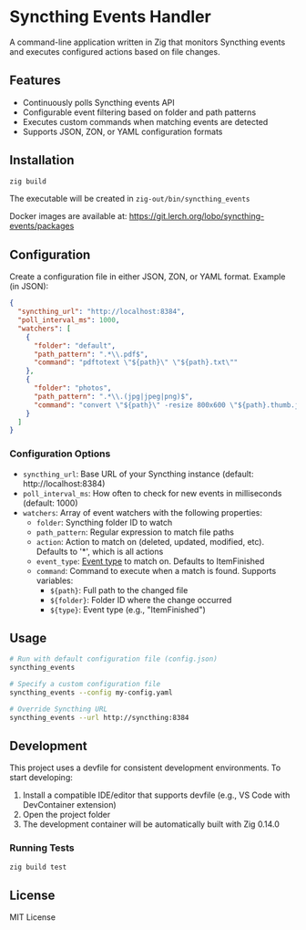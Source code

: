 # Syncthing Events Handler

A command-line application written in Zig that monitors Syncthing events and executes configured actions based on file changes.

## Features

- Continuously polls Syncthing events API
- Configurable event filtering based on folder and path patterns
- Executes custom commands when matching events are detected
- Supports JSON, ZON, or YAML configuration formats

## Installation

```bash
zig build
```

The executable will be created in `zig-out/bin/syncthing_events`

Docker images are available at: https://git.lerch.org/lobo/syncthing-events/packages

## Configuration

Create a configuration file in either JSON, ZON, or YAML format. Example (in JSON):

```json
{
  "syncthing_url": "http://localhost:8384",
  "poll_interval_ms": 1000,
  "watchers": [
    {
      "folder": "default",
      "path_pattern": ".*\\.pdf$",
      "command": "pdftotext \"${path}\" \"${path}.txt\""
    },
    {
      "folder": "photos",
      "path_pattern": ".*\\.(jpg|jpeg|png)$",
      "command": "convert \"${path}\" -resize 800x600 \"${path}.thumb.jpg\""
    }
  ]
}
```

### Configuration Options

- `syncthing_url`: Base URL of your Syncthing instance (default: http://localhost:8384)
- `poll_interval_ms`: How often to check for new events in milliseconds (default: 1000)
- `watchers`: Array of event watchers with the following properties:
  - `folder`: Syncthing folder ID to watch
  - `path_pattern`: Regular expression to match file paths
  - `action`: Action to match on (deleted, updated, modified, etc). Defaults to '*', which is all actions
  - `event_type`: [Event type](https://docs.syncthing.net/dev/events.html#event-types) to match on. Defaults to ItemFinished
  - `command`: Command to execute when a match is found. Supports variables:
    - `${path}`: Full path to the changed file
    - `${folder}`: Folder ID where the change occurred
    - `${type}`: Event type (e.g., "ItemFinished")

## Usage

```bash
# Run with default configuration file (config.json)
syncthing_events

# Specify a custom configuration file
syncthing_events --config my-config.yaml

# Override Syncthing URL
syncthing_events --url http://syncthing:8384
```

## Development

This project uses a devfile for consistent development environments. To start developing:

1. Install a compatible IDE/editor that supports devfile (e.g., VS Code with DevContainer extension)
2. Open the project folder
3. The development container will be automatically built with Zig 0.14.0

### Running Tests

```bash
zig build test
```

## License

MIT License
